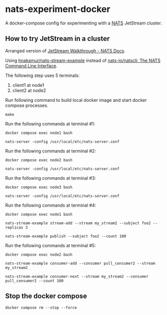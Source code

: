 nats-experiment-docker
======================

A docker-compose config for experimenting with a [NATS](https://nats.io/) JetStream cluster.

## How to try JetStream in a cluster

Arranged version of [JetStream Walkthrough - NATS Docs](https://docs.nats.io/nats-concepts/jetstream/js_walkthrough).

Using [hnakamur/nats-stream-example](https://github.com/hnakamur/nats-stream-example) instead of [nats-io/natscli: The NATS Command Line Interface](https://github.com/nats-io/natscli).

The following step uses 5 terminals:

1. client1 at node1
2. client2 at node2

Run following command to build local docker image and start docker compose processes.

```
make
```

Run the following commands at terminal #1:

```
docker compose exec node1 bash
```

```
nats-server -config /usr/local/etc/nats-server.conf
```

Run the following commands at terminal #2:

```
docker compose exec node2 bash
```

```
nats-server -config /usr/local/etc/nats-server.conf
```

Run the following commands at terminal #3:

```
docker compose exec node3 bash
```

```
nats-server -config /usr/local/etc/nats-server.conf
```

Run the following commands at terminal #4:

```
docker compose exec node1 bash
```

```
nats-stream-example stream-add --stream my_stream2 --subject foo2 --replicas 3
```

```
nats-stream-example publish --subject foo2 --count 100
```


Run the following commands at terminal #5:

```
docker compose exec node2 bash
```

```
nats-stream-example consumer-add --consumer pull_consumer2 --stream my_stream2
```

```
nats-stream-example consumer-next --stream my_stream2 --consumer pull_consumer2 --count 100
```

## Stop the docker compose

```
docker compose rm --stop --force
```
